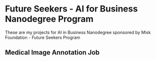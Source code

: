 # Future Seekers - AI for Business Nanodegree Program
These are my projects for AI in Business Nanodegree sponsored by Misk Foundation - Future Seekers Program


## Medical Image Annotation Job
